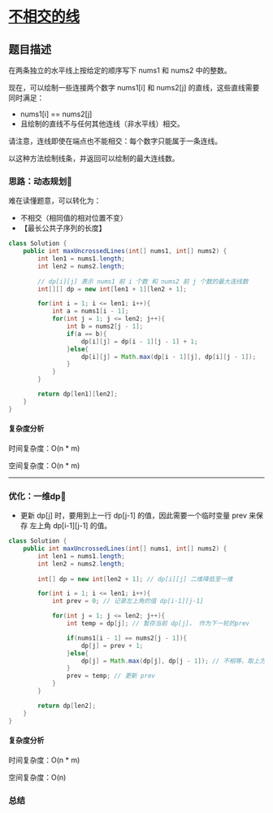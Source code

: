 # [不相交的线](不相交的线"[题目地址](https://leetcode.cn/problems/uncrossed-lines/description/)")

## 题目描述
在两条独立的水平线上按给定的顺序写下 nums1 和 nums2 中的整数。

现在，可以绘制一些连接两个数字 nums1[i] 和 nums2[j] 的直线，这些直线需要同时满足：
- nums1[i] == nums2[j]
- 且绘制的直线不与任何其他连线（非水平线）相交。

请注意，连线即使在端点也不能相交：每个数字只能属于一条连线。

以这种方法绘制线条，并返回可以绘制的最大连线数。

### 思路：动态规划🌟

难在读懂题意，可以转化为：
- 不相交（相同值的相对位置不变）
- 【最长公共子序列的长度】


```java
class Solution {
    public int maxUncrossedLines(int[] nums1, int[] nums2) {
        int len1 = nums1.length;
        int len2 = nums2.length;
        
        // dp[i][j] 表示 nums1 前 i 个数 和 nums2 前 j 个数的最大连线数
        int[][] dp = new int[len1 + 1][len2 + 1];

        for(int i = 1; i <= len1; i++){
            int a = nums1[i - 1];
            for(int j = 1; j <= len2; j++){
                int b = nums2[j - 1];
                if(a == b){
                    dp[i][j] = dp[i - 1][j - 1] + 1;
                }else{
                    dp[i][j] = Math.max(dp[i - 1][j], dp[i][j - 1]);
                }
            }
        }

        return dp[len1][len2];
    }
}
```

#### 复杂度分析
时间复杂度：O(n * m)

空间复杂度：O(n * m)

----

### 优化：一维dp🌟

- 更新 dp[j] 时，要用到上一行 dp[j-1] 的值，因此需要一个临时变量 prev 来保存 左上角 dp[i-1][j-1] 的值。

```java
class Solution {
    public int maxUncrossedLines(int[] nums1, int[] nums2) {
        int len1 = nums1.length;
        int len2 = nums2.length;
        
        int[] dp = new int[len2 + 1]; // dp[i][j] 二维降低至一维

        for(int i = 1; i <= len1; i++){
            int prev = 0; // 记录左上角的值 dp[i-1][j-1]

            for(int j = 1; j <= len2; j++){
                int temp = dp[j]; // 暂存当前 dp[j]， 作为下一轮的prev

                if(nums1[i - 1] == nums2[j - 1]){
                    dp[j] = prev + 1;
                }else{
                    dp[j] = Math.max(dp[j], dp[j - 1]); // 不相等，取上方或左方
                }
                prev = temp; // 更新 prev
            }
        }

        return dp[len2];
    }
}
```

#### 复杂度分析
时间复杂度：O(n * m)

空间复杂度：O(n)

### 总结
